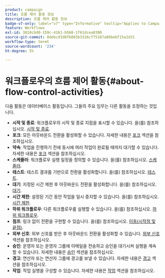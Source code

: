 ```yaml
---
product: campaign
title: 흐름 제어 활동 정보
description: 흐름 제어 활동 정보
badge-v7-only: label="v7" type="Informative" tooltip="Applies to Campaign Classic v7 only"
feature: Workflows
exl-id: 3810cbd0-159c-4161-b568-1f61dcea0300
source-git-commit: 8debcd3d8fb883b3316cf75187a86bebf15a1d31
workflow-type: tm+mt
source-wordcount: '234'
ht-degree: 5%

---
```


# 워크플로우의 흐름 제어 활동{#about-flow-control-activities}



다음 활동은 데이터베이스 활동입니다. 그들의 주요 임무는 다른 활동을 조정하는 것입니다.

* **시작 및 종료**: 워크플로우의 시작 및 종료 지점을 표시할 수 있습니다. 을(를) 참조하십시오. [시작 및 종료](start-and-end.md).
* **포크**: 모든 아웃바운드 전환을 활성화할 수 있습니다. 자세한 내용은 [포크](fork.md) 섹션을 참조하십시오.
* **약속**: 작업을 진행하기 전에 동시에 여러 작업이 완료될 때까지 대기할 수 있습니다. 자세한 내용은 [포크](fork.md) 섹션을 참조하십시오.
* **스케줄러**: 워크플로우 실행 일정을 정의할 수 있습니다. 을(를) 참조하십시오. [스케줄러](scheduler.md).
* **테스트**: 테스트 결과를 기반으로 전환을 활성화합니다. 을(를) 참조하십시오. [테스트](test.md).
* **대기**: 지정된 시간 제한 후 아웃바운드 전환을 활성화합니다. 을(를) 참조하십시오. [대기](wait.md).
* **시간 제한**: 설정된 기간 동안 작업을 일시 중지할 수 있습니다. 을(를) 참조하십시오. [시간 제한](time-constraint.md).
* **하위 워크플로우**: 다른 워크플로우를 실행할 수 있습니다. 을(를) 참조하십시오. [하위 워크플로우](sub-workflow.md).
* **점프**: 링크 없이 전환을 구현할 수 있습니다. 을(를) 참조하십시오. [이동(시작점 및 끝점)](jump--start-point-and-end-point-.md).
* **외부 신호**: 외부 신호를 받은 후 아웃바운드 전환을 활성화할 수 있습니다. [외부 신호](external-signal.md) 섹션을 참조하십시오.
* **승인**: 운영자 또는 운영자 그룹에 이메일을 전송하고 승인을 대기시켜 실행을 계속할 수 있습니다. 자세한 내용은 [승인](approval.md) 섹션을 참조하십시오.
* **경고**: 연산자 또는 연산자 그룹에 경고를 보낼 수 있습니다. 자세한 내용은 [경고](alert.md) 섹션을 참조하십시오.
* **작업**: 작업 실행을 구성할 수 있습니다. 자세한 내용은 [작업](task.md) 섹션을 참조하십시오.
